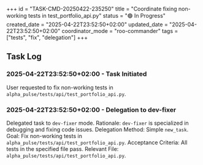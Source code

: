 +++
id = "TASK-CMD-20250422-235250"
title = "Coordinate fixing non-working tests in test_portfolio_api.py"
status = "🟢 In Progress"
created_date = "2025-04-22T23:52:50+02:00"
updated_date = "2025-04-22T23:52:50+02:00"
coordinator_mode = "roo-commander"
tags = ["tests", "fix", "delegation"]
+++

## Task Log

### 2025-04-22T23:52:50+02:00 - Task Initiated
User requested to fix non-working tests in `alpha_pulse/tests/api/test_portfolio_api.py`.

### 2025-04-22T23:52:50+02:00 - Delegation to dev-fixer
Delegated task to `dev-fixer` mode.
Rationale: `dev-fixer` is specialized in debugging and fixing code issues.
Delegation Method: Simple `new_task`.
Goal: Fix non-working tests in `alpha_pulse/tests/api/test_portfolio_api.py`.
Acceptance Criteria: All tests in the specified file pass.
Relevant File: `alpha_pulse/tests/api/test_portfolio_api.py`.